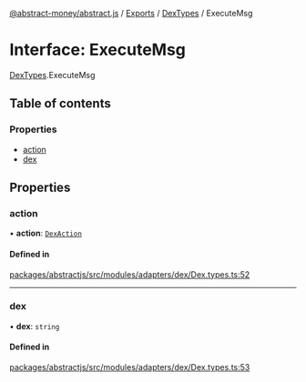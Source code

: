 [@abstract-money/abstract.js](../README.md) / [Exports](../modules.md) / [DexTypes](../modules/DexTypes.md) / ExecuteMsg

# Interface: ExecuteMsg

[DexTypes](../modules/DexTypes.md).ExecuteMsg

## Table of contents

### Properties

- [action](DexTypes.ExecuteMsg.md#action)
- [dex](DexTypes.ExecuteMsg.md#dex)

## Properties

### action

• **action**: [`DexAction`](../modules/DexTypes.md#dexaction)

#### Defined in

[packages/abstractjs/src/modules/adapters/dex/Dex.types.ts:52](https://github.com/AbstractSDK/frontend/blob/07410073/packages/abstractjs/src/modules/adapters/dex/Dex.types.ts#L52)

___

### dex

• **dex**: `string`

#### Defined in

[packages/abstractjs/src/modules/adapters/dex/Dex.types.ts:53](https://github.com/AbstractSDK/frontend/blob/07410073/packages/abstractjs/src/modules/adapters/dex/Dex.types.ts#L53)
